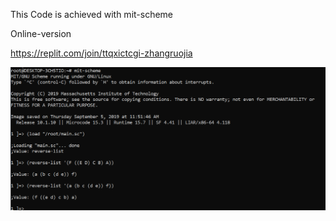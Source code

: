 This Code is achieved with mit-scheme

Online-version

https://replit.com/join/ttqxictcgi-zhangruojia

![image-20211024160116728](functionReverse.assets/image-20211024160116728.png)

